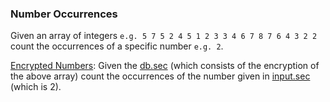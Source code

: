 ### Number Occurrences
Given an array of integers ```e.g. 5 7 5 2 4 5 1 2 3 3 4 6 7 8 7 6 4 3 2 2``` count the occurrences of a specific number ```e.g. 2```.

[Encrypted Numbers](https://github.com/momalab/privacy_benchmarks/tree/master/numOccurrences/numOccurrences_s.sca): Given the [db.sec](https://github.com/momalab/privacy_benchmarks/tree/master/numOccurrences/db.sec) (which consists of the encryption of the above array) count the occurrences of the number given in [input.sec](https://github.com/momalab/privacy_benchmarks/tree/master/numOccurrences/input.sec) (which is 2).
